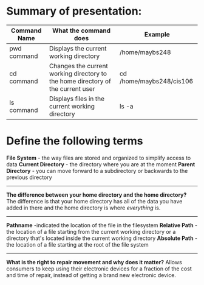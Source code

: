 # Summary of presentation:
| **Command Name** | **What the command does** | **Example** |
|------------ |--------------------------------------- |----------------------------- |
| pwd command | Displays the current working directory | /home/maybs248               |
| cd command  | Changes the current working directory to the home directory of the current user| cd /home/maybs248/cis106 |
| ls command  | Displays files in the current working directory | ls -a


# Define the following terms
**File System** - the way files are stored and organized to simplify access to data
**Current Directory** - the directory where you are at the moment 
**Parent Directory** - you can move forward to a subdirectory or backwards to the previous directory
<hr>

**The difference between your home directory and the home directory?**
The difference is that your home directory has all of the data you have added in there and the home directory is where *everything* is.
<hr>

**Pathname** -indicated the location of the file in the filesystem 
**Relative Path** - the location of a file starting from the current working directory or a directory that's located inside the current working directory
**Absolute Path** - the location of a file starting at the root of the file system
<hr>

**What is the right to repair movement and why does it matter?**
Allows consumers to keep using their electronic devices for a fraction of the cost and time of repair, instead of getting a brand new electronic device.